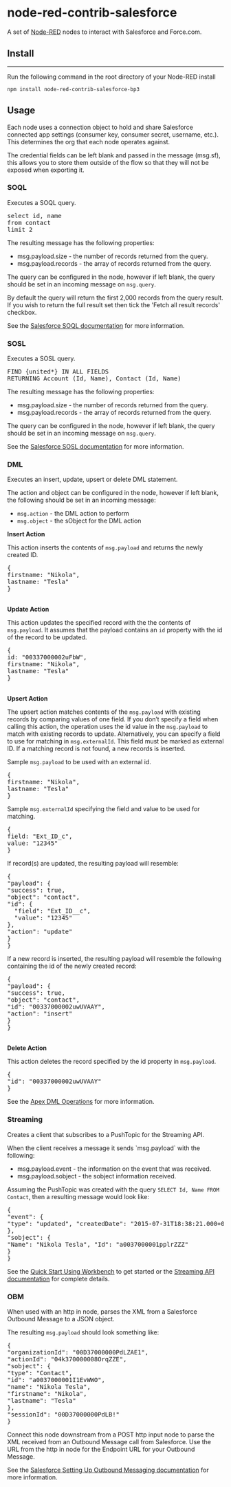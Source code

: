 # node-red-contrib-salesforce

A set of [Node-RED](http://www.nodered.org) nodes to interact with Salesforce and Force.com.

## Install
-------

Run the following command in the root directory of your Node-RED install

```
npm install node-red-contrib-salesforce-bp3
```

## Usage

<p>Each node uses a connection object to hold and share Salesforce connected app settings (consumer key, consumer secret, username, etc.). This determines the org that each node operates against.</p>
<p>The credential fields can be left blank and passed in the message (msg.sf), this allows you to store them outside of the flow so that they will not be exposed when exporting it.</p>

### SOQL

<p>Executes a SOQL query.</p>
<pre>
select id, name
from contact
limit 2
</pre>
<p>The resulting message has the following properties:
<ul><li>msg.payload.size - the number of records returned from the query.</li>
<li>msg.payload.records - the array of records returned from the query.</li>
</ul></p>
<p>The query can be configured in the node, however if left blank, the query should be set in an incoming message on <code>msg.query</code>.</p>
<p>By default the query will return the first 2,000 records from the query result.  If you wish to return the full result set then tick the 'Fetch all result records' checkbox.</p>
<p>See the <a href="https://developer.salesforce.com/docs/atlas.en-us.soql_sosl.meta/soql_sosl">Salesforce SOQL documentation</a> for more information.</p>

<h3>SOSL</h3>

<p>Executes a SOSL query.</p>
<pre>
FIND {united*} IN ALL FIELDS
RETURNING Account (Id, Name), Contact (Id, Name)
</pre>
<p>The resulting message has the following properties:
<ul><li>msg.payload.size - the number of records returned from the query.</li>
<li>msg.payload.records - the array of records returned from the query.</li>
</ul></p>
<p>The query can be configured in the node, however if left blank, the query should be set in an incoming message on <code>msg.query</code>.</p>
<p>See the <a href="https://developer.salesforce.com/docs/atlas.en-us.soql_sosl.meta/soql_sosl/sforce_api_calls_sosl.htm">Salesforce SOSL documentation</a> for more information.</p>

<h3>DML</h3>

<p>Executes an insert, update, upsert or delete DML statement.</p>
<p>The action and object can be configured in the node, however if left blank, the following should be set in an incoming message:<ul><li><code>msg.action</code> - the DML action to perform</li><li><code>msg.object</code> - the sObject for the DML action</li></ul></p>
<p><b>Insert Action</b></p>
<p>This action inserts the contents of <code>msg.payload</code> and returns the newly created ID.</p>
<pre>{
firstname: "Nikola",
lastname: "Tesla"
}</pre>
<p><br/><b>Update Action</b></p>
<p>This action updates the specified record with the the contents of <code>msg.payload</code>. It assumes that the payload contains an <code>id</code> property with the id of the record to be updated.</p>
<pre>{
id: "00337000002uFbW",
firstname: "Nikola",
lastname: "Tesla"
}</pre>
<p><br/><b>Upsert Action</b></p>
<p>The upsert action matches contents of the <code>msg.payload</code> with existing records by comparing values of one field. If you don’t specify a field when calling this action, the operation uses the id value in the <code>msg.payload</code> to match with existing records to update. Alternatively, you can specify a field to use for matching in <code>msg.externalId</code>. This field must be marked as external ID. If a matching record is not found, a new records is inserted.</p>
<p>Sample <code>msg.payload</code> to be used with an external id.</p>
<pre>{
firstname: "Nikola",
lastname: "Tesla"
}</pre>
<p>Sample <code>msg.externalId</code> specifying the field and value to be used for matching.</p>
<pre>{
field: "Ext_ID_c",
value: "12345"
}</pre>
<p>If record(s) are updated, the resulting payload will resemble:</p>
<pre>{
"payload": {
"success": true,
"object": "contact",
"id": {
  "field": "Ext_ID__c",
  "value": "12345"
},
"action": "update"
}
}</pre>
<p>If a new record is inserted, the resulting payload will resemble the following containing the id of the newly created record:</p>
<pre>{
"payload": {
"success": true,
"object": "contact",
"id": "00337000002uwUVAAY",
"action": "insert"
}
}</pre>
<p><br/><b>Delete Action</b></p>
<p>This action deletes the record specified by the id property in <code>msg.payload</code>.</p>
<pre>{
"id": "00337000002uwUVAAY"
}</pre>
<p>See the <a href="https://developer.salesforce.com/docs/atlas.en-us.apexcode.meta/apexcode/apex_dml_section.htm#apex_dml_insert">Apex DML Operations</a> for more information.</p>

<h3>Streaming</h3>

<p>Creates a client that subscribes to a PushTopic for the Streaming API.</p>
<p>When the client receives a message it sends `msg.payload` with the following:
<ul><li>msg.payload.event - the information on the event that was received.</li>
<li>msg.payload.sobject - the sobject information received.</li>
</ul></p>
<p>Assuming the PushTopic was created with the query <code>SELECT Id, Name FROM Contact</code>, then a resulting message would look like:</p>
<pre>{
"event": {
"type": "updated", "createdDate": "2015-07-31T18:38:21.000+0000"
},
"sobject": {
"Name": "Nikola Tesla", "Id": "a0037000001pplrZZZ"
}
}</pre>
<p>See the <a href="https://developer.salesforce.com/docs/atlas.en-us.api_streaming.meta/api_streaming/quick_start_workbench.htm">Quick Start Using Workbench</a> to get started or the <a href="https://developer.salesforce.com/docs/atlas.en-us.api_streaming.meta/api_streaming/">Streaming API documentation</a> for complete details.</p>

<h3>OBM</h3>

<p>When used with an http in node, parses the XML from a Salesforce Outbound Message to a JSON object.</p>
<p>The resulting <code>msg.payload</code> should look something like:
<pre>{
"organizationId": "00D37000000PdLZAE1",
"actionId": "04k370000008OrqZZE",
"sobject": {
"type": "Contact",
"id": "a0037000001I1EvWWO",
"name": "Nikola Tesla",
"firstname": "Nikola",
"lastname": "Tesla"
},
"sessionId": "00D37000000PdLB!"
}</pre>
</p>
<p>Connect this node downstream from a POST http input node to parse the XML received from an Outbound Message call from Salesforce. Use the URL from the http in node for the Endpoint URL for your Outbound Message.</p>
<p>See the <a href="https://developer.salesforce.com/docs/atlas.en-us.api.meta/api/sforce_api_om_outboundmessaging_setting_up.htm">Salesforce Setting Up Outbound Messaging documentation</a> for more information.</p>
